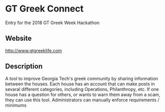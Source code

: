 # GT Greek Connect
Entry for the 2018 GT Greek Week Hackathon
## Website
http://www.gtgreeklife.com
## Description
A tool to improve Georgia Tech's greek community by sharing information between the houses.
Each house has an account that can make posts in sevaral different categories, including Operations, Philanthropy, etc.
If one house has a question for others, or wants to warn them away from a scam, they can use this tool.
Administrators can manually enforce requirements / minimums
